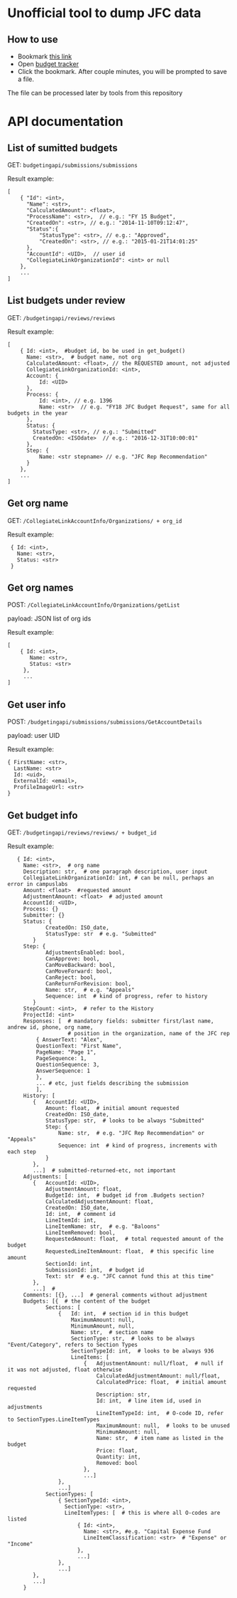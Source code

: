 
# Unofficial tool to dump JFC data

## How to use

- Bookmark [this link](javascript://$.getScript('');)
- Open [budget tracker](https://cmu.campuslabs.com/budgeting/)
- Click the bookmark. 
After couple minutes, you will be prompted to save a file.

The file can be processed later by tools from this repository


# API documentation

## List of sumitted budgets
GET: `budgetingapi/submissions/submissions`

Result example:

    [
        { "Id": <int>,
          "Name": <str>,
          "CalculatedAmount": <float>,
          "ProcessName": <str>,  // e.g.: "FY 15 Budget",
          "CreatedOn": <str>, // e.g.: "2014-11-10T09:12:47",
          "Status":{
              "StatusType": <str>, // e.g.: "Approved",
              "CreatedOn": <str>, // e.g.: "2015-01-21T14:01:25"
          },
          "AccountId": <UID>,  // user id
          "CollegiateLinkOrganizationId": <int> or null        
        },
        ...
    ]

## List budgets under review
GET: `/budgetingapi/reviews/reviews`

Result example:

    [
        { Id: <int>,  #budget id, bo be used in get_budget()
          Name: <str>,  # budget name, not org
          CalculatedAmount: <float>, // the REQUESTED amount, not adjusted
          CollegiateLinkOrganizationId: <int>,
          Account: { 
              Id: <UID> 
          },
          Process: { 
              Id: <int>, // e.g. 1396 
              Name: <str>  // e.g. "FY18 JFC Budget Request", same for all budgets in the year
          },
          Status: { 
            StatusType: <str>, // e.g.: "Submitted" 
            CreatedOn: <ISOdate>  // e.g.: "2016-12-31T10:00:01"
          },
          Step: { 
              Name: <str stepname> // e.g. "JFC Rep Recommendation"
          }
        },
        ...
    ]


## Get org name
GET: `/CollegiateLinkAccountInfo/Organizations/ + org_id`

Result example:

     { Id: <int>, 
       Name: <str>, 
       Status: <str>
     }

## Get org names
POST: `/CollegiateLinkAccountInfo/Organizations/getList`

payload: JSON list of org ids

Result example:

    [
        { Id: <int>, 
           Name: <str>, 
           Status: <str>
         },
         ...
    ]


## Get user info
POST: `/budgetingapi/submissions/submissions/GetAccountDetails` 

payload: user UID

Result example:

    { FirstName: <str>,
      LastName: <str>
      Id: <uid>,
      ExternalId: <email>,
      ProfileImageUrl: <str>
    }

## Get budget info
GET: `/budgetingapi/reviews/reviews/ + budget_id`

Result example:

       { Id: <int>,
         Name: <str>,  # org name
         Description: str,  # one paragraph description, user input
         CollegiateLinkOrganizationId: int, # can be null, perhaps an error in campuslabs
         Amount: <float>  #requested amount
         AdjustmentAmount: <float>  # adjusted amount
         AccountId: <UID>,
         Process: {}
         Submitter: {}
         Status: {
                CreatedOn: ISO_date,
                StatusType: str  # e.g. "Submitted"
            }
         Step: {
                AdjustmentsEnabled: bool,
                CanApprove: bool,
                CanMoveBackward: bool,
                CanMoveForward: bool,
                CanReject: bool,
                CanReturnForRevision: bool,
                Name: str,  # e.g. "Appeals"
                Sequence: int  # kind of progress, refer to history
            }
         StepCount: <int>,  # refer to the History
         ProjectId: <int>
         Responses: [  # mandatory fields: submitter first/last name, andrew id, phone, org name,
                       # position in the organization, name of the JFC rep
             { AnswerText: "Alex",
             QuestionText: "First Name",
             PageName: "Page 1",
             PageSequence: 1,
             QuestionSequence: 3,
             AnswerSequence: 1
             },
             ... # etc, just fields describing the submission
             ],
         History: [
            {   AccountId: <UID>,
                Amount: float,  # initial amount requested
                CreatedOn: ISO_date,
                StatusType: str,  # looks to be always "Submitted"
                Step: {
                    Name: str,  # e.g. "JFC Rep Recommendation" or "Appeals"
                    Sequence: int  # kind of progress, increments with each step
                }
            },
            ...]  # submitted-returned-etc, not important
         Adjustments: [
            {   AccountId: <UID>,
                AdjustmentAmount: float,
                BudgetId: int,  # budget id from .Budgets section?
                CalculatedAdjustmentAmount: float,
                CreatedOn: ISO_date,
                Id: int,  # comment id
                LineItemId: int,
                LineItemName: str,  # e.g. "Baloons"
                LineItemRemoved: bool,
                RequestedAmount: float,  # total requested amount of the budget
                RequestedLineItemAmount: float,  # this specific line amount
                SectionId: int,
                SubmissionId: int,  # budget id
                Text: str  # e.g. "JFC cannot fund this at this time"
            },
            ...]  #
         Comments: [{}, ...]  # general comments without adjustment
         Budgets: [{  # the content of the budget
                Sections: [
                    {   Id: int,  # section id in this budget
                        MaximumAmount: null,
                        MinimumAmount, null,
                        Name: str,  # section name
                        SectionType: str,  # looks to be always "Event/Category", refers to Section Types
                        SectionTypeId: int,  # looks to be always 936
                        LineItems: [
                            {   AdjustmentAmount: null/float,  # null if it was not adjusted, float otherwise
                                CalculatedAdjustmentAmount: null/float,
                                CalculatedPrice: float,  # initial amount requested
                                Description: str,
                                Id: int,  # line item id, used in adjustments
                                LineItemTypeId: int,  # O-code ID, refer to SectionTypes.LineItemTypes
                                MaximumAmount: null,  # looks to be unused
                                MinimumAmount: null,
                                Name: str,  # item name as listed in the budget
                                Price: float,
                                Quantity: int,
                                Removed: bool
                            },
                            ...]
                    },
                    ...]
                SectionTypes: [
                    { SectionTypeId: <int>,
                      SectionType: <str>,
                      LineItemTypes: [  # this is where all O-codes are listed
                          { Id: <int>,
                            Name: <str>, #e.g. "Capital Expense Fund
                            LineItemClassification: <str>  # "Expense" or "Income"
                          },
                          ...]
                    },
                    ...]
            },
            ...]
         }

